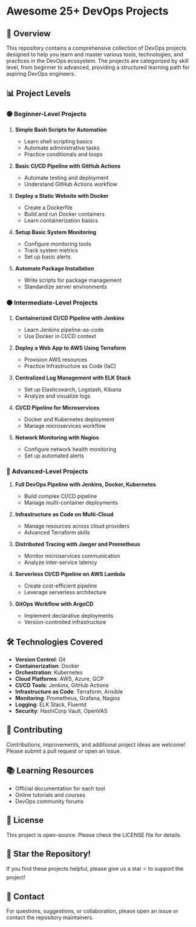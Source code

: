 # Awesome 25+ DevOps Projects

## 🚀 Overview

This repository contains a comprehensive collection of DevOps projects designed to help you learn and master various tools, technologies, and practices in the DevOps ecosystem. The projects are categorized by skill level, from beginner to advanced, providing a structured learning path for aspiring DevOps engineers.

## 📊 Project Levels

### 🟢 Beginner-Level Projects
1. **Simple Bash Scripts for Automation**
   - Learn shell scripting basics
   - Automate administrative tasks
   - Practice conditionals and loops

2. **Basic CI/CD Pipeline with GitHub Actions**
   - Automate testing and deployment
   - Understand GitHub Actions workflow

3. **Deploy a Static Website with Docker**
   - Create a Dockerfile
   - Build and run Docker containers
   - Learn containerization basics

4. **Setup Basic System Monitoring**
   - Configure monitoring tools
   - Track system metrics
   - Set up basic alerts

5. **Automate Package Installation**
   - Write scripts for package management
   - Standardize server environments

### 🟠 Intermediate-Level Projects
1. **Containerized CI/CD Pipeline with Jenkins**
   - Learn Jenkins pipeline-as-code
   - Use Docker in CI/CD context

2. **Deploy a Web App to AWS Using Terraform**
   - Provision AWS resources
   - Practice Infrastructure as Code (IaC)

3. **Centralized Log Management with ELK Stack**
   - Set up Elasticsearch, Logstash, Kibana
   - Analyze and visualize logs

4. **CI/CD Pipeline for Microservices**
   - Docker and Kubernetes deployment
   - Manage microservices workflow

5. **Network Monitoring with Nagios**
   - Configure network health monitoring
   - Set up automated alerts

### 🔴 Advanced-Level Projects
1. **Full DevOps Pipeline with Jenkins, Docker, Kubernetes**
   - Build complex CI/CD pipeline
   - Manage multi-container deployments

2. **Infrastructure as Code on Multi-Cloud**
   - Manage resources across cloud providers
   - Advanced Terraform skills

3. **Distributed Tracing with Jaeger and Prometheus**
   - Monitor microservices communication
   - Analyze inter-service latency

4. **Serverless CI/CD Pipeline on AWS Lambda**
   - Create cost-efficient pipeline
   - Leverage serverless architecture

5. **GitOps Workflow with ArgoCD**
   - Implement declarative deployments
   - Version-controlled infrastructure

## 🛠 Technologies Covered
- **Version Control**: Git
- **Containerization**: Docker
- **Orchestration**: Kubernetes
- **Cloud Platforms**: AWS, Azure, GCP
- **CI/CD Tools**: Jenkins, GitHub Actions
- **Infrastructure as Code**: Terraform, Ansible
- **Monitoring**: Prometheus, Grafana, Nagios
- **Logging**: ELK Stack, Fluentd
- **Security**: HashiCorp Vault, OpenVAS

## 🤝 Contributing
Contributions, improvements, and additional project ideas are welcome! Please submit a pull request or open an issue.

## 📚 Learning Resources
- Official documentation for each tool
- Online tutorials and courses
- DevOps community forums

## 📝 License
This project is open-source. Please check the LICENSE file for details.

## 🌟 Star the Repository!
If you find these projects helpful, please give us a star ⭐ to support the project!

## 📧 Contact
For questions, suggestions, or collaboration, please open an issue or contact the repository maintainers.
